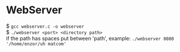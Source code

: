 # WebServer

$ ```gcc webserver.c -o webserver```  
$ ```./webserver <port> <directory path>```  
if the path has spaces put between 'path', example: ```./webserver 8080 '/home/enzor/uh matcom'```
